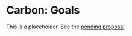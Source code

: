 # Carbon: Goals

<!--
Part of the Carbon Language project, under the Apache License v2.0 with LLVM
Exceptions. See /LICENSE for license information.
SPDX-License-Identifier: Apache-2.0 WITH LLVM-exception
-->

This is a placeholder. See the
[pending proposal](https://github.com/carbon-language/carbon-lang/pull/51/files).

